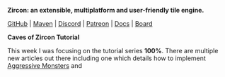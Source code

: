 **Zircon: an extensible, multiplatform and user-friendly tile engine.**

[GitHub](https://github.com/Hexworks/zircon) | 
[Maven](https://jitpack.io/#Hexworks/zircon/2019.1.1-PREVIEW) | 
[Discord](https://discordapp.com/invite/twQwhdm) | 
[Patreon](https://www.patreon.com/join/hexworks) | 
[Docs](https://hexworks.org/zircon/docs/) | 
[Board](https://github.com/Hexworks/zircon/projects/2)

**Caves of Zircon Tutorial**

This week I was focusing on the tutorial series **100%**. There are multiple
new articles out there including one which details how to implement
[Aggressive Monsters](https://hexworks.org/posts/tutorials/2019/06/26/how-to-make-a-roguelike-aggressive-monsters.html)
and 
